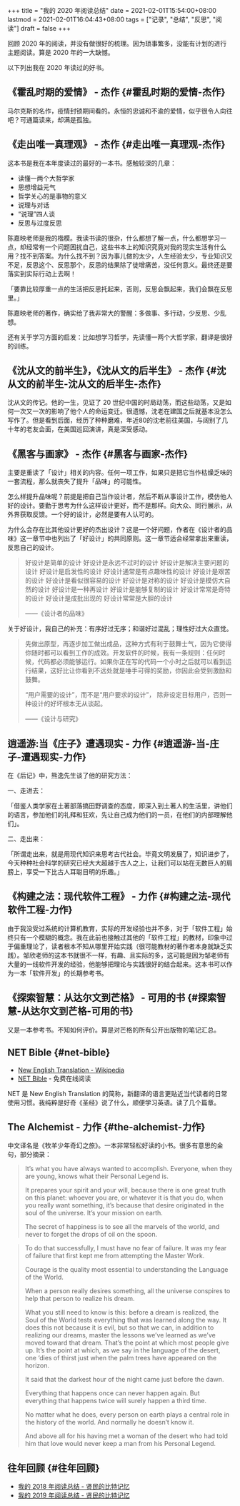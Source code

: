 +++
title = "我的 2020 年阅读总结"
date = 2021-02-01T15:54:00+08:00
lastmod = 2021-02-01T16:04:43+08:00
tags = ["记录", "总结", "反思", "阅读"]
draft = false
+++

回顾 2020 年的阅读，并没有做很好的梳理。因为琐事繁多，没能有计划的进行主题阅读。算是 2020 年的一大缺憾。

以下列出我在 2020  年读过的好书。

<!--more-->


## 《霍乱时期的爱情》 - 杰作 {#霍乱时期的爱情-杰作}

马尔克斯的名作，疫情封锁期间看的。永恒的忠诚和不渝的爱情，似乎很令人向往吧？可通篇读来，却满是孤独。


## 《走出唯一真理观》 - 杰作 {#走出唯一真理观-杰作}

这本书是我在本年度读过的最好的一本书。感触较深的几章：

-   读懂一两个大哲学家
-   思想增益元气
-   哲学关心的是事物的意义
-   说理与对话
-   “说理”四人谈
-   反思与过度反思

陈嘉映老师是我的楷模。我读书读的很杂，什么都想了解一点，什么都想学习一点，却经常有一个问题困扰自己，这些书本上的知识究竟对我的现实生活有什么用？找不到答案。为什么找不到？因为事儿做的太少，人生经验太少，专业知识又不足，反思这个、反思那个，反思的结果除了徒增痛苦，没任何意义。最终还是要落实到实际行动上去啊！

「要靠比较厚重一点的生活把反思托起来，否则，反思会飘起来，我们会飘在反思里。」

陈嘉映老师的著作，确实给了我非常大的警醒：多做事、多行动，少反思、少乱想。

还有关于学习方面的启发：比如想学习哲学，先读懂一两个大哲学家，翻译是很好的训练。


## 《沈从文的前半生》，《沈从文的后半生》 - 杰作 {#沈从文的前半生-沈从文的后半生-杰作}

沈从文的传记。他的一生，见证了 20 世纪中国的时局动荡，而这些动荡，又是如何一次又一次的影响了他个人的命运变迁。很遗憾，沈老在建国之后就基本没怎么写作了。但是看到后面，经历了种种磨难，年近80的沈老前往美国，与阔别了几十年的老友会面，在美国巡回演讲，真是深受感动。


## 《黑客与画家》 - 杰作 {#黑客与画家-杰作}

主要是重读了「设计」相关的内容。任何一项工作，如果只是把它当作枯燥乏味的一套流程，那么就丧失了提升「品味」的可能性。

怎么样提升品味呢？前提是把自己当作设计者，然后不断从事设计工作，模仿他人好的设计。要勤于思考为什么这样设计更好，而不是那样。向大众、同行展示，从外界获取反馈。一个好的设计，必然是要有人认可的。

为什么会存在比其他设计更好的杰出设计？这是一个好问题，作者在《设计者的品味》这一章节中也列出了「好设计」的共同原则。这一章节适合经常拿出来重读，反思自己的设计。

> 好设计是简单的设计
> 好设计是永远不过时的设计
> 好设计是解决主要问题的设计
> 好设计是启发性的设计
> 好设计通常是有点趣味性的设计
> 好设计是艰苦的设计
> 好设计是看似很容易的设计
> 好设计是对称的设计
> 好设计是模仿大自然的设计
> 好设计是一种再设计
> 好设计是能够复制的设计
> 好设计常常是奇特的设计
> 好设计是成批出现的
> 好设计常常是大胆的设计
>
> ——《设计者的品味》

关于好设计，我自己的补充：有序好过无序；和谐好过混乱；理性好过大众直觉。

> 先做出原型，再逐步加工做出成品，这种方式有利于鼓舞士气，因为它使得你随时都可以看到工作的成效。开发软件的时候，我有一条规则：任何时候，代码都必须能够运行。如果你正在写的代码一个小时之后就可以看到运行结果，这好比让你看到不远处就是唾手可得的奖励，你因此会受到激励和鼓舞。
>
> “用户需要的设计”，而不是“用户要求的设计”，
> 除非设定目标用户，否则一种设计的好坏根本无从谈起。
>
> ——《设计与研究》


## 逍遥游:当《庄子》遭遇现实 - 力作 {#逍遥游-当-庄子-遭遇现实-力作}

在《后记》中，熊逸先生谈了他的研究方法：

一、走进去：

「借鉴人类学家在土著部落搞田野调查的态度，即深入到土著人的生活里，讲他们的语言，参加他们的礼拜和狂欢，先让自己成为他们的一员，在他们的内部理解他们」。

二、走出来：

「所谓走出来，就是用现代知识来思考古代社会。毕竟文明发展了，知识进步了，今天种种社会科学的研究已经大大超越于古人之上，让我们可以站在无数巨人的肩膀上，享受一下比古人耳聪目明的乐趣。」


## 《构建之法：现代软件工程》 - 力作 {#构建之法-现代软件工程-力作}

由于我没受过系统的计算机教育，实际的开发经验也并不多，对于「软件工程」始终只有一个模糊的概念。我在此前也接触过其他的「软件工程」的教材，印象中过于偏重理论了，读者根本不知从哪里开始实践（很可能教材的著作者本身就缺乏实践）。邹欣老师的这本书就很不一样，有趣、且实际的多，这可能是因为邹老师有大量的一线软件开发的经验，他能够把理论与实践很好的结合起来。这本书可以作为一本「软件开发」的长期参考书。


## 《探索智慧：从达尔文到芒格》 - 可用的书 {#探索智慧-从达尔文到芒格-可用的书}

又是一本参考书。不知如何评价。算是对芒格的所有公开出版物的笔记汇总。


## NET Bible {#net-bible}

-   [New English Translation - Wikipedia](https://en.wikipedia.org/wiki/New%5FEnglish%5FTranslation)
-   [NET Bible](https://netbible.org/bible/) - 免费在线阅读

NET 是 New English Translation 的简称，新翻译的语言更贴近当代读者的日常使用习惯。我纯粹是好奇《圣经》说了什么，顺便学习英语。读了几个篇章。


## The Alchemist - 力作 {#the-alchemist-力作}

中文译名是《牧羊少年奇幻之旅》。一本非常轻松好读的小书。很多有意思的金句，部分摘录：

> It’s what you have always wanted to accomplish. Everyone, when they are young, knows what their Personal Legend is.
>
> It prepares your spirit and your will, because there is one great truth on this planet: whoever you are, or whatever it is that you do, when you really want something, it’s because that desire originated in the soul of the universe. It’s your mission on earth.
>
> The secret of happiness is to see all the marvels of the world, and never to forget the drops of oil on the spoon.

<!--quoteend-->

> To do that successfully, I must have no fear of failure. It was my fear of failure that first kept me from attempting the Master Work.
>
> Courage is the quality most essential to understanding the Language of the World.
>
> When a person really desires something, all the universe conspires to help that person to realize his dream.
>
> What you still need to know is this: before a dream is realized, the Soul of the World tests everything that was learned along the way. It does this not because it is evil, but so that we can, in addition to realizing our dreams, master the lessons we’ve learned as we’ve moved toward that dream. That’s the point at which most people give up. It’s the point at which, as we say in the language of the desert, one ‘dies of thirst just when the palm trees have appeared on the horizon.
>
> It said that the darkest hour of the night came just before the dawn.
>
> Everything that happens once can never happen again. But everything that happens twice will surely happen a third time.
>
> No matter what he does, every person on earth plays a central role in the history of the world. And normally he doesn’t know it.
>
> And above all for his having met a woman of the desert who had told him that love would never keep a man from his Personal Legend.


## 往年回顾 {#往年回顾}

-   [我的 2018 年阅读总结 - 贤民的比特记忆](https://www.xianmin.org/post/2018-read/)
-   [我的 2019 年阅读总结 - 贤民的比特记忆](https://www.xianmin.org/post/review-read-2019/)
